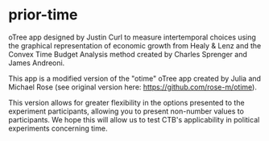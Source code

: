 # prior-time
oTree app designed by Justin Curl to measure intertemporal choices using the graphical representation of economic growth from Healy & Lenz and the Convex Time Budget Analysis method created by Charles Sprenger and James Andreoni. 

This app is a modified version of the "otime" oTree app created by Julia and Michael Rose (see original version here: https://github.com/rose-m/otime).

This version allows for greater flexibility in the options presented to the experiment participants, allowing you to present non-number values
to participants. We hope this will allow us to test CTB's applicability in political experiments concerning time. 
